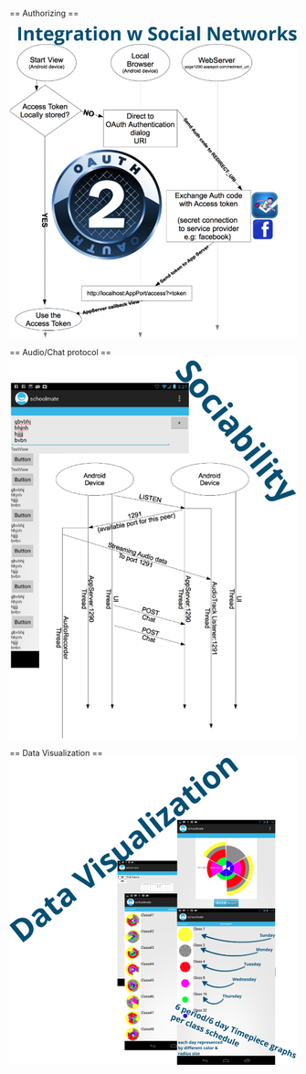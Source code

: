== Authorizing ==

![Authorizing](readme1.png)

== Audio/Chat protocol ==
![chat](readme2.png)

== Data Visualization ==
![Visualization](readme3.png)